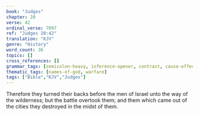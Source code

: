 ```yaml
---
book: "Judges"
chapter: 20
verse: 42
ordinal_verse: 7097
ref: "Judges 20:42"
translation: "KJV"
genre: "History"
word_count: 36
topics: []
cross_references: []
grammar_tags: [semicolon-heavy, inference-opener, contrast, cause-effect]
thematic_tags: [names-of-god, warfare]
tags: ["Bible","KJV","Judges"]
---
```

Therefore they turned their backs before the men of Israel unto the way of the wilderness; but the battle overtook them; and them which came out of the cities they destroyed in the midst of them.
